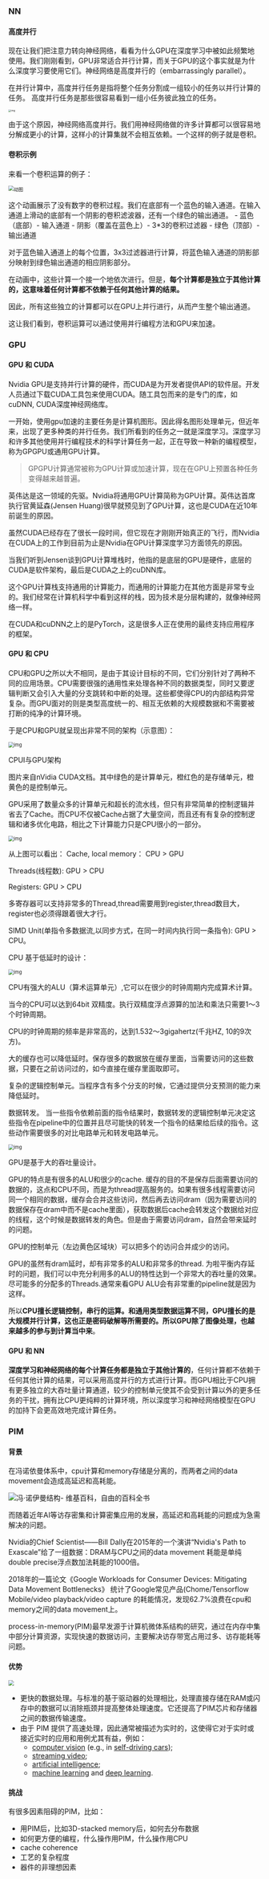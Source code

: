 ### NN

#### 高度并行

现在让我们把注意力转向神经网络，看看为什么GPU在深度学习中被如此频繁地使用。我们刚刚看到，GPU非常适合并行计算，而关于GPU的这个事实就是为什么深度学习要使用它们。神经网络是高度并行的（embarrassingly parallel）。

在并行计算中，高度并行任务是指将整个任务分割成一组较小的任务以并行计算的任务。 高度并行任务是那些很容易看到一组小任务彼此独立的任务。

<img src="https://pic3.zhimg.com/80/v2-773e6b32d06c1669b2e8fdad87d917de_1440w.webp" alt="img" style="zoom: 33%;" />

由于这个原因，神经网络高度并行。我们用神经网络做的许多计算都可以很容易地分解成更小的计算，这样小的计算集就不会相互依赖。一个这样的例子就是卷积。



#### 卷积示例

来看一个卷积运算的例子：

<img src="https://pic1.zhimg.com/v2-d6893085ec1fe4a0ad20f68589be1768_b.webp" alt="动图" style="zoom: 67%;" />



这个动画展示了没有数字的卷积过程。我们在底部有一个蓝色的输入通道。在输入通道上滑动的底部有一个阴影的卷积滤波器，还有一个绿色的输出通道。 - 蓝色（底部）- 输入通道 - 阴影（覆盖在蓝色上）- 3*3的卷积过滤器 - 绿色（顶部）- 输出通道

对于蓝色输入通道上的每个位置，3x3过滤器进行计算，将蓝色输入通道的阴影部分映射到绿色输出通道的相应阴影部分。

在动画中，这些计算一个接一个地依次进行。但是，**每个计算都是独立于其他计算的，这意味着任何计算都不依赖于任何其他计算的结果。**

因此，所有这些独立的计算都可以在GPU上并行进行，从而产生整个输出通道。

这让我们看到，卷积运算可以通过使用并行编程方法和GPU来加速。





### GPU

#### GPU 和 CUDA

Nvidia GPU是支持并行计算的硬件，而CUDA是为开发者提供API的软件层。开发人员通过下载CUDA工具包来使用CUDA。随工具包而来的是专门的库，如cuDNN, CUDA深度神经网络库。

一开始，使用gpu加速的主要任务是计算机图形。因此得名图形处理单元，但近年来，出现了更多种类的并行任务。我们所看到的任务之一就是深度学习。深度学习和许多其他使用并行编程技术的科学计算任务一起，正在导致一种新的编程模型，称为GPGPU或通用GPU计算。

> GPGPU计算通常被称为GPU计算或加速计算，现在在GPU上预置各种任务变得越来越普遍。

英伟达是这一领域的先驱。Nvidia将通用GPU计算简称为GPU计算。英伟达首席执行官黄延森(Jensen Huang)很早就预见到了GPU计算，这也是CUDA在近10年前诞生的原因。

虽然CUDA已经存在了很长一段时间，但它现在才刚刚开始真正的飞行，而Nvidia在CUDA上的工作到目前为止是Nvidia在GPU计算深度学习方面领先的原因。

当我们听到Jensen谈到GPU计算堆栈时，他指的是底层的GPU是硬件，底层的CUDA是软件架构，最后是CUDA之上的cuDNN库。

这个GPU计算栈支持通用的计算能力，而通用的计算能力在其他方面是非常专业的。我们经常在计算机科学中看到这样的栈，因为技术是分层构建的，就像神经网络一样。

在CUDA和cuDNN之上的是PyTorch，这是很多人正在使用的最终支持应用程序的框架。



#### GPU 和 CPU

CPU和GPU之所以大不相同，是由于其设计目标的不同，它们分别针对了两种不同的应用场景。CPU需要很强的通用性来处理各种不同的数据类型，同时又要逻辑判断又会引入大量的分支跳转和中断的处理。这些都使得CPU的内部结构异常复杂。而GPU面对的则是类型高度统一的、相互无依赖的大规模数据和不需要被打断的纯净的计算环境。

于是CPU和GPU就呈现出非常不同的架构（示意图）：

<img src="https://pic1.zhimg.com/80/v2-e59c0d342566f09657651e0871aeea5c_1440w.webp" alt="img" style="zoom:67%;" />

CPUI与GPU架构

图片来自nVidia CUDA文档。其中绿色的是计算单元，橙红色的是存储单元，橙黄色的是控制单元。

GPU采用了数量众多的计算单元和超长的流水线，但只有非常简单的控制逻辑并省去了Cache。而CPU不仅被Cache占据了大量空间，而且还有有复杂的控制逻辑和诸多优化电路，相比之下计算能力只是CPU很小的一部分。

<img src="https://pic2.zhimg.com/80/894e6d2f20921e7c8be985bbb0dac5d5_1440w.webp" alt="img" style="zoom:67%;" />

从上图可以看出： Cache, local memory： CPU > GPU

Threads(线程数): GPU > CPU

Registers: GPU > CPU

多寄存器可以支持非常多的Thread,thread需要用到register,thread数目大，register也必须得跟着很大才行。

SIMD Unit(单指令多数据流,以同步方式，在同一时间内执行同一条指令): GPU > CPU。

CPU 基于低延时的设计：

<img src="https://pic3.zhimg.com/80/7e4a25ee38ec4e194d3424edb000d526_1440w.webp" alt="img" style="zoom:67%;" />

CPU有强大的ALU（算术运算单元）,它可以在很少的时钟周期内完成算术计算。

当今的CPU可以达到64bit 双精度。执行双精度浮点源算的加法和乘法只需要1～3个时钟周期。

CPU的时钟周期的频率是非常高的，达到1.532～3gigahertz(千兆HZ, 10的9次方)。

大的缓存也可以降低延时。保存很多的数据放在缓存里面，当需要访问的这些数据，只要在之前访问过的，如今直接在缓存里面取即可。

复杂的逻辑控制单元。当程序含有多个分支的时候，它通过提供分支预测的能力来降低延时。

数据转发。 当一些指令依赖前面的指令结果时，数据转发的逻辑控制单元决定这些指令在pipeline中的位置并且尽可能快的转发一个指令的结果给后续的指令。这些动作需要很多的对比电路单元和转发电路单元。

<img src="https://pic3.zhimg.com/80/654c7ff0a711e8e0740e33a9b0c17bb2_1440w.webp" alt="img" style="zoom:67%;" />

GPU是基于大的吞吐量设计。

GPU的特点是有很多的ALU和很少的cache. 缓存的目的不是保存后面需要访问的数据的，这点和CPU不同，而是为thread提高服务的。如果有很多线程需要访问同一个相同的数据，缓存会合并这些访问，然后再去访问dram（因为需要访问的数据保存在dram中而不是cache里面），获取数据后cache会转发这个数据给对应的线程，这个时候是数据转发的角色。但是由于需要访问dram，自然会带来延时的问题。

GPU的控制单元（左边黄色区域块）可以把多个的访问合并成少的访问。

GPU的虽然有dram延时，却有非常多的ALU和非常多的thread. 为啦平衡内存延时的问题，我们可以中充分利用多的ALU的特性达到一个非常大的吞吐量的效果。尽可能多的分配多的Threads.通常来看GPU ALU会有非常重的pipeline就是因为这样。

所以**CPU擅长逻辑控制，串行的运算。和通用类型数据运算不同，GPU擅长的是大规模并行计算，这也正是密码破解等所需要的。所以GPU除了图像处理，也越来越多的参与到计算当中来**。



#### GPU 和 NN

**深度学习和神经网络的每个计算任务都是独立于其他计算的**，任何计算都不依赖于任何其他计算的结果，可以采用高度并行的方式进行计算。而GPU相比于CPU拥有更多独立的大吞吐量计算通道，较少的控制单元使其不会受到计算以外的更多任务的干扰，拥有比CPU更纯粹的计算环境，所以深度学习和神经网络模型在GPU的加持下会更高效地完成计算任务。







### PIM

#### 背景

在冯诺依曼体系中，cpu计算和memory存储是分离的，而两者之间的data movement会造成高延迟和高耗能。

![冯·诺伊曼结构- 维基百科，自由的百科全书](https://upload.wikimedia.org/wikipedia/commons/thumb/8/84/Von_Neumann_architecture.svg/280px-Von_Neumann_architecture.svg.png)

而随着近年AI等访存密集和计算密集应用的发展，高延迟和高耗能的问题成为急需解决的问题。

Nvidia的Chief Scientist——Bill Dally在2015年的一个演讲“Nvidia's Path to Exascale”给了一组数据：DRAM与CPU之间的data movement 耗能是单纯double precise浮点数加法耗能的1000倍。

2018年的一篇论文《Google Workloads for Consumer Devices: Mitigating Data Movement Bottlenecks》 统计了Google常见产品(Chome/Tensorflow Mobile/video playback/video capture 的耗能情况，发现62.7%浪费在cpu和memory之间的data movement上。

process-in-memory(PIM)最早发源于计算机微体系结构的研究，通过在内存中集中部分计算资源，实现快速的数据访问，主要解决访存带宽占用过多、访存能耗等问题。



#### 优势



<img src="../images/crossbar.png" style="zoom: 67%;" />

- 更快的数据处理。与标准的基于驱动器的处理相比，处理直接存储在RAM或闪存中的数据可以消除瓶颈并提高整体处理速度。它还提高了PIM芯片和存储器之间的数据传输速度。
- 由于 PIM 提供了高速处理，因此通常被描述为实时的，这使得它对于实时或接近实时的应用和用例尤其有益，例如：
  - [computer vision](https://www.techtarget.com/searchenterpriseai/definition/machine-vision-computer-vision) (e.g., in [self-driving cars](https://www.techtarget.com/searchenterpriseai/definition/driverless-car));
  - [streaming video](https://www.techtarget.com/searchunifiedcommunications/definition/streaming-video);
  - [artificial intelligence](https://www.techtarget.com/searchenterpriseai/definition/AI-Artificial-Intelligence); 
  - [machine learning](https://www.techtarget.com/searchenterpriseai/definition/machine-learning-ML) and [deep learning](https://www.techtarget.com/searchenterpriseai/definition/deep-learning-deep-neural-network).



#### 挑战

有很多因素阻碍的PIM，比如：

- 用PIM后，比如3D-stacked memory后，如何去分布数据
- 如何更方便的编程，什么操作用PIM，什么操作用CPU
- cache coherence
- 工艺的复杂程度
- 器件的非理想因素

